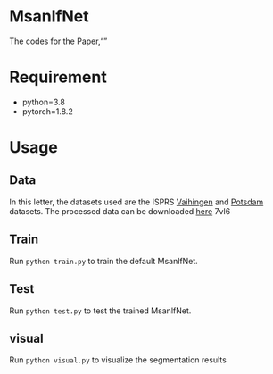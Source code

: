 # MsanlfNet

The codes for the Paper,“”

# Requirement

- python=3.8  
- pytorch=1.8.2

# Usage
## Data

In this letter, the datasets used are the ISPRS [Vaihingen](https://www.isprs.org/education/benchmarks/UrbanSemLab/2d-sem-label-vaihingen.aspx) and [Potsdam](https://www.isprs.org/education/benchmarks/UrbanSemLab/2d-sem-label-potsdam.aspx) datasets. The processed data can be downloaded [here](https://pan.baidu.com/s/1JtIti3bgTqTebrC_Pky0Pg) 7vl6

## Train
Run `python train.py` to train the default MsanlfNet.

## Test
Run `python test.py` to test the trained MsanlfNet.

## visual
Run `python visual.py` to visualize the segmentation results
